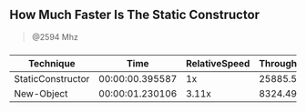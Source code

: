 
How Much Faster Is The Static Constructor
-----------------------------------------
> @2594 Mhz


### 


|Technique        |Time           |RelativeSpeed|Throughput|
|-----------------|---------------|-------------|----------|
|StaticConstructor|00:00:00.395587|1x           |25885.54/s|
|New-Object       |00:00:01.230106|3.11x        |8324.49/s |





